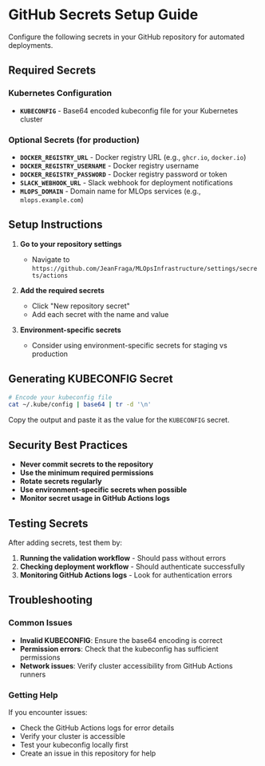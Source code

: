 # GitHub Secrets Setup Guide

Configure the following secrets in your GitHub repository for automated deployments.

## Required Secrets

### Kubernetes Configuration
- **`KUBECONFIG`** - Base64 encoded kubeconfig file for your Kubernetes cluster

### Optional Secrets (for production)
- **`DOCKER_REGISTRY_URL`** - Docker registry URL (e.g., `ghcr.io`, `docker.io`)
- **`DOCKER_REGISTRY_USERNAME`** - Docker registry username
- **`DOCKER_REGISTRY_PASSWORD`** - Docker registry password or token
- **`SLACK_WEBHOOK_URL`** - Slack webhook for deployment notifications
- **`MLOPS_DOMAIN`** - Domain name for MLOps services (e.g., `mlops.example.com`)

## Setup Instructions

1. **Go to your repository settings**
   - Navigate to `https://github.com/JeanFraga/MLOpsInfrastructure/settings/secrets/actions`

2. **Add the required secrets**
   - Click "New repository secret"
   - Add each secret with the name and value

3. **Environment-specific secrets**
   - Consider using environment-specific secrets for staging vs production

## Generating KUBECONFIG Secret

```bash
# Encode your kubeconfig file
cat ~/.kube/config | base64 | tr -d '\n'
```

Copy the output and paste it as the value for the `KUBECONFIG` secret.

## Security Best Practices

- **Never commit secrets to the repository**
- **Use the minimum required permissions**
- **Rotate secrets regularly**
- **Use environment-specific secrets when possible**
- **Monitor secret usage in GitHub Actions logs**

## Testing Secrets

After adding secrets, test them by:

1. **Running the validation workflow** - Should pass without errors
2. **Checking deployment workflow** - Should authenticate successfully
3. **Monitoring GitHub Actions logs** - Look for authentication errors

## Troubleshooting

### Common Issues

- **Invalid KUBECONFIG**: Ensure the base64 encoding is correct
- **Permission errors**: Check that the kubeconfig has sufficient permissions
- **Network issues**: Verify cluster accessibility from GitHub Actions runners

### Getting Help

If you encounter issues:
- Check the GitHub Actions logs for error details
- Verify your cluster is accessible
- Test your kubeconfig locally first
- Create an issue in this repository for help
